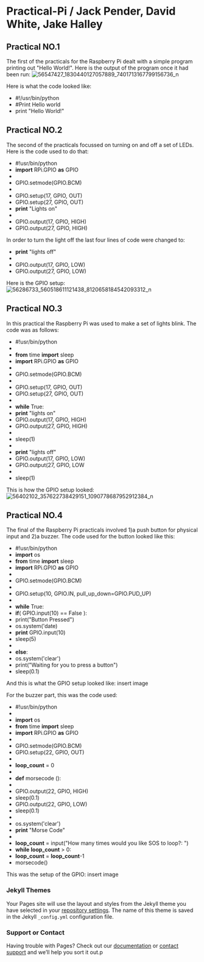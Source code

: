 # Practical-Pi  /  Jack Pender, David White, Jake Halley

## Practical NO.1
The first of the practicals for the Raspberry Pi dealt with a simple program printing out "Hello World!". Here is the output of the program once it had been run: 
![56547427_1830440127057889_7401713167799156736_n](https://user-images.githubusercontent.com/44526174/55517407-378bb100-5668-11e9-8976-bc87c0199d8a.jpg)

Here is what the code looked like: 

- #!/usr/bin/python
- #Print Hello world
- print "Hello World!"

## Practical NO.2
The second of the practicals focussed on turning on and off a set of LEDs. Here is the code used to do that:

- #!usr/bin/python
- **import** RPi.GPIO **as** GPIO
-
- GPIO.setmode(GPIO.BCM)
-
- GPIO.setup(17, GPIO, OUT)
- GPIO.setup(27, GPIO, OUT)
- **print** "Lights on"
-
- GPIO.output(17, GPIO, HIGH)
- GPIO.output(27, GPIO, HIGH)

In order to turn the light off the last four lines of code were changed to: 

- **print** "lights off"
-
- GPIO.output(17, GPIO, LOW)
- GPIO.output(27, GPIO, LOW)

Here is the GPIO setup:
![56286733_560518611121438_8120658184542093312_n](https://user-images.githubusercontent.com/44526174/55519312-31e59980-566f-11e9-9790-d438a37c3db3.jpg)

## Practical NO.3
In this practical the Raspberry Pi was used to make a set of lights blink. The code was as follows:

- #!usr/bin/python
-
- **from** time **import** sleep
- **import** RPi.GPIO **as** GPIO
-
- GPIO.setmode(GPIO.BCM)
-
- GPIO.setup(17, GPIO, OUT)
- GPIO.setup(27, GPIO, OUT)
-
- **while** True:
 - **print** "lights on"
 - GPIO.output(17, GPIO, HIGH)
 - GPIO.output(27, GPIO, HIGH)
 -
 - sleep(1)
 -
 - **print** "lights off"
 - GPIO.output(17, GPIO, LOW)
 - GPIO.output(27, GPIO, LOW
 -
 - sleep(1)

This is how the GPIO setup looked:
![56402102_357622738429151_1090778687952912384_n](https://user-images.githubusercontent.com/44526174/55519496-ff886c00-566f-11e9-968f-870ccdd1fd35.jpg)

## Practical NO.4
The final of the Raspberry Pi practicals involved 1)a push button for physical input and 2)a buzzer. The code used for the button looked like this:

- #!usr/bin/python
- **import** os
- **from** time **import** sleep
- **import** RPi.GPIO **as** GPIO
-
- GPIO.setmode(GPIO.BCM)
-
- GPIO.setup(10, GPIO.IN, pull_up_down=GPIO.PUD_UP)
-
- **while** True:
 - **if**( GPIO.input(10) == False ):
 - print("Button Pressed")
 - os.system('date)
 - **print** GPIO.input(10)
 - sleep(5)
 -
 - **else**:
 - os.system('clear')
 - print("Waiting for you to press a button")
 - sleep(0.1)

And this is what the GPIO setup looked like:
insert image

For the buzzer part, this was the code used:

- #!usr/bin/python
-
- **import** os
- **from** time **import** sleep
- **import** RPi.GPIO **as** GPIO
-
- GPIO.setmode(GPIO.BCM)
- GPIO.setup(22, GPIO, OUT)
-
- **loop_count** = 0
-
- **def** morsecode ():
 -
 - GPIO.output(22, GPIO, HIGH)
 - sleep(0.1)
 - GPIO.output(22, GPIO, LOW)
 - sleep(0.1)
 -
- os.system('clear')
- **print** "Morse Code"
-
- **loop_count** = input("How many times would you like SOS to loop?: ")
- **while** **loop_count** > 0:
- **loop_count** = **loop_count**-1
- morsecode()

This was the setup of the GPIO:
insert image

### Jekyll Themes

Your Pages site will use the layout and styles from the Jekyll theme you have selected in your [repository settings](https://github.com/ginge2000/Practical-Pi/settings). The name of this theme is saved in the Jekyll `_config.yml` configuration file.

### Support or Contact

Having trouble with Pages? Check out our [documentation](https://help.github.com/categories/github-pages-basics/) or [contact support](https://github.com/contact) and we’ll help you sort it out.p
